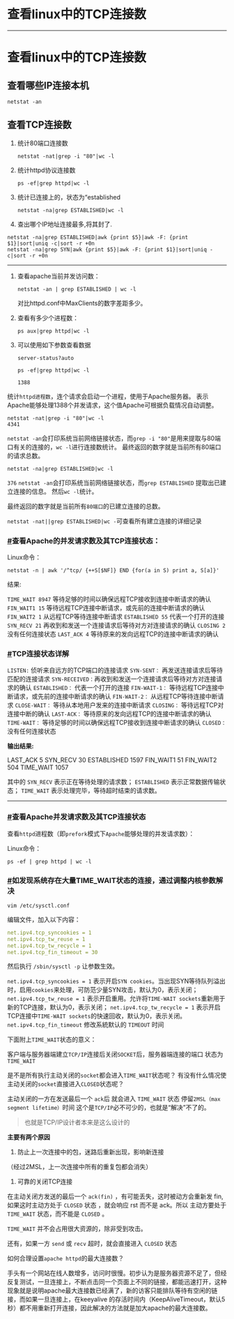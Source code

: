 # 查看linux中的TCP连接数

------

# 查看linux中的TCP连接数

## 查看哪些IP连接本机

```
netstat -an
```

## 查看TCP连接数

1. 统计80端口连接数

    `netstat -nat|grep -i "80"|wc -l`

2. 统计httpd协议连接数

    `ps -ef|grep httpd|wc -l`

3. 统计已连接上的，状态为“established

    `netstat -na|grep ESTABLISHED|wc -l`

4. 查出哪个IP地址连接最多,将其封了.

```
netstat -na|grep ESTABLISHED|awk {print $5}|awk -F: {print $1}|sort|uniq -c|sort -r +0n
netstat -na|grep SYN|awk {print $5}|awk -F: {print $1}|sort|uniq -c|sort -r +0n
```

------

1. 查看apache当前并发访问数：

    `netstat -an | grep ESTABLISHED | wc -l`

    对比httpd.conf中MaxClients的数字差距多少。

2. 查看有多少个进程数：

    `ps aux|grep httpd|wc -l`

3. 可以使用如下参数查看数据

    `server-status?auto`

    `ps -ef|grep httpd|wc -l`

    `1388`

统计`httpd进程数`，连个请求会启动一个进程，使用于Apache服务器。 表示Apache能够处理1388个并发请求，这个值Apache可根据负载情况自动调整。

```
netstat -nat|grep -i "80"|wc -l
4341
```

`netstat -an`会打印系统当前网络链接状态，而`grep -i "80"`是用来提取与80端口有关的连接的，`wc -l`进行连接数统计。 最终返回的数字就是当前所有80端口的请求总数。

```
netstat -na|grep ESTABLISHED|wc -l
```

`376` `netstat -an`会打印系统当前网络链接状态，而`grep ESTABLISHED` 提取出已建立连接的信息。 然后`wc -l`统计。

最终返回的数字就是当前所有`80端口`的已建立连接的总数。

`netstat -nat||grep ESTABLISHED|wc -`可查看所有建立连接的详细记录

### [#](http://www.liuwq.com/views/linux基础/linux_tcp_conntions.html#查看apache的并发请求数及其tcp连接状态：)查看Apache的并发请求数及其TCP连接状态：

Linux命令：

```
netstat -n | awk '/^tcp/ {++S[$NF]} END {for(a in S) print a, S[a]}'
```

结果:

`TIME_WAIT 8947` 等待足够的时间以确保远程TCP接收到连接中断请求的确认 `FIN_WAIT1 15` 等待远程TCP连接中断请求，或先前的连接中断请求的确认 `FIN_WAIT2 1` 从远程TCP等待连接中断请求 `ESTABLISHED 55` 代表一个打开的连接 `SYN_RECV 21` 再收到和发送一个连接请求后等待对方对连接请求的确认 `CLOSING 2` 没有任何连接状态 `LAST_ACK 4` 等待原来的发向远程TCP的连接中断请求的确认

### [#](http://www.liuwq.com/views/linux基础/linux_tcp_conntions.html#tcp连接状态详解)TCP连接状态详解

`LISTEN:` 侦听来自远方的TCP端口的连接请求 `SYN-SENT：` 再发送连接请求后等待匹配的连接请求 `SYN-RECEIVED：`再收到和发送一个连接请求后等待对方对连接请求的确认 `ESTABLISHED：` 代表一个打开的连接 `FIN-WAIT-1：` 等待远程TCP连接中断请求，或先前的连接中断请求的确认 `FIN-WAIT-2：` 从远程TCP等待连接中断请求 `CLOSE-WAIT：` 等待从本地用户发来的连接中断请求 `CLOSING：` 等待远程TCP对连接中断的确认 `LAST-ACK：` 等待原来的发向远程TCP的连接中断请求的确认 `TIME-WAIT：` 等待足够的时间以确保远程TCP接收到连接中断请求的确认 `CLOSED：` 没有任何连接状态

**输出结果:**

LAST_ACK 5 SYN_RECV 30 ESTABLISHED 1597 FIN_WAIT1 51 FIN_WAIT2 504 TIME_WAIT 1057

其中的 `SYN_RECV` 表示正在等待处理的请求数； `ESTABLISHED` 表示正常数据传输状态； `TIME_WAIT` 表示处理完毕，等待超时结束的请求数。

------

### [#](http://www.liuwq.com/views/linux基础/linux_tcp_conntions.html#查看apache并发请求数及其tcp连接状态)查看Apache并发请求数及其TCP连接状态

查看`httpd`进程数（即`prefork`模式下`Apache`能够处理的并发请求数）：

Linux命令：

```
ps -ef | grep httpd | wc -l
```

### [#](http://www.liuwq.com/views/linux基础/linux_tcp_conntions.html#如发现系统存在大量time-wait状态的连接，通过调整内核参数解决)如发现系统存在大量TIME_WAIT状态的连接，通过调整内核参数解决

```
vim /etc/sysctl.conf
```

编辑文件，加入以下内容：

```yml
net.ipv4.tcp_syncookies = 1
net.ipv4.tcp_tw_reuse = 1
net.ipv4.tcp_tw_recycle = 1
net.ipv4.tcp_fin_timeout = 30
```

然后执行 `/sbin/sysctl -p` 让参数生效。

`net.ipv4.tcp_syncookies = 1` 表示开启`SYN cookies`。当出现SYN等待队列溢出时，启用`cookies`来处理，可防范少量SYN攻击，默认为0，表示关闭； `net.ipv4.tcp_tw_reuse = 1` 表示开启重用。允许将`TIME-WAIT sockets`重新用于新的TCP连接，默认为0，表示关闭； `net.ipv4.tcp_tw_recycle = 1` 表示开启TCP连接中`TIME-WAIT sockets`的快速回收，默认为0，表示关闭。 `net.ipv4.tcp_fin_timeout` 修改系統默认的 `TIMEOUT` 时间

下面附上`TIME_WAIT`状态的意义：

客户端与服务器端建立`TCP/IP`连接后关闭`SOCKET`后，服务器端连接的端口 状态为`TIME_WAIT`

是不是所有执行主动关闭的`socket`都会进入`TIME_WAIT`状态呢？ 有没有什么情况使主动关闭的`socket`直接进入`CLOSED`状态呢？

主动关闭的一方在发送最后一个 `ack`后 就会进入 `TIME_WAIT` 状态 停留`2MSL（max segment lifetime）`时间 这个是`TCP/IP`必不可少的，也就是“解决”不了的。

> 也就是TCP/IP设计者本来是这么设计的

**主要有两个原因**

1. 防止上一次连接中的包，迷路后重新出现，影响新连接

（经过2MSL，上一次连接中所有的重复包都会消失）

1. 可靠的关闭TCP连接

在主动关闭方发送的最后一个 `ack(fin)` ，有可能丢失，这时被动方会重新发 fin, 如果这时主动方处于 `CLOSED` 状态 ，就会响应 rst 而不是 ack。所以 主动方要处于 `TIME_WAIT` 状态，而不能是 `CLOSED` 。

`TIME_WAIT` 并不会占用很大资源的，除非受到攻击。

还有，如果一方 `send` 或 `recv` 超时，就会直接进入 `CLOSED` 状态

如何合理设置`apache httpd`的最大连接数？

手头有一个网站在线人数增多，访问时很慢。初步认为是服务器资源不足了，但经反复测试，一旦连接上，不断点击同一个页面上不同的链接，都能迅速打开，这种 现象就是说明apache最大连接数已经满了，新的访客只能排队等待有空闲的链接，而如果一旦连接上，在keeyalive 的存活时间内（KeepAliveTimeout，默认5秒）都不用重新打开连接，因此解决的方法就是加大apache的最大连接数。